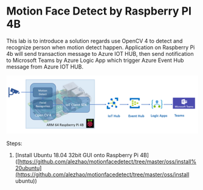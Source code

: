 # Motion Face Detect by Raspberry PI 4B

This lab is to introduce a solution regards use OpenCV 4 to detect and recognize person when motion detect happen. Application on Raspberry Pi 4b will send transaction message to Azure IOT HUB, then send notification to Microsoft Teams by Azure Logic App which trigger Azure Event Hub message from Azure IOT HUB.

![alt](images/oss_e2e.PNG)

Steps:

1. [Install Ubuntu 18.04 32bit GUI onto Raspberry Pi 4B]([https://github.com/alezhao/motionfacedetect/tree/master/oss/install%20ubuntu](https://github.com/alezhao/motionfacedetect/tree/master/oss/install ubuntu))

